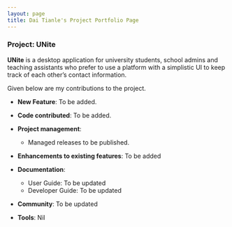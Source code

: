 ```yaml
---
layout: page
title: Dai Tianle's Project Portfolio Page
---
```


### Project: UNite

**UNite** is a desktop application for university students, school admins and teaching assistants who prefer to use a platform with a simplistic UI to keep track of each other’s contact information.

Given below are my contributions to the project.

* **New Feature**: To be added.

* **Code contributed**: To be added.

* **Project management**:
  * Managed releases to be published.

* **Enhancements to existing features**: To be added

* **Documentation**:
  * User Guide: To be updated
  * Developer Guide: To be updated

* **Community**: To be updated

* **Tools**: Nil

